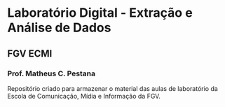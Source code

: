 # Laboratório Digital - Extração e Análise de Dados

## FGV ECMI

### Prof. Matheus C. Pestana

Repositório criado para armazenar o material das aulas de laboratório da Escola de Comunicação, Mídia e Informação da FGV. 

